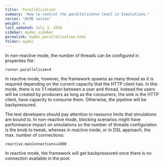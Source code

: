 ```yaml
---
title:  Parallelization
summary: "How to control the parallelizaton level in Simulations."
series: "ACME series"
weight: 4
last_updated: July 3, 2016
sidebar: mydoc_sidebar
permalink: mydoc_parallelization.html
folder: mydoc
---
```


In non-reactive mode, the number of threads can be configured in properties file:

```
runner.parallelisim=4
```

In reactive mode, however, the framework spawns as many thread as it is required depending on the current capacity that the HTTP client has. In this mode, there is no 1:1 relation between a user and thread, instead the users will be created by producers as long as the consumers, the sink is the HTTP client, have capacity to consume them.  Otherwise, the pipeline will be backpressured. 

The test developers should pay attention to resource limits that simulations are bound to. In non-reactive mode, blocking scenarios might have performance impact on simulations so the number of threads configuration is the knob to tweak, whereas in reactive mode, or in DSL approach, the max. number of connections:

```
reactive.maxConnections=1000
```

In reactive mode, the framework will get backpressured once there is no connection available in the pool. 
